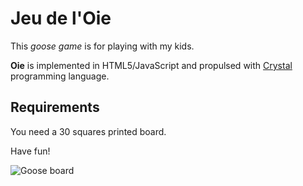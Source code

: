 # Jeu de l'Oie

This _goose game_ is for playing with my kids.

__Oie__ is implemented in HTML5/JavaScript and propulsed with [Crystal](https://crystal-lang.org/) programming language.

## Requirements

You need a 30 squares printed board.

Have fun!

![Goose board](https://github.com/fenicks/oie/blob/master/src/static/oie.jpg "Goose board image")
